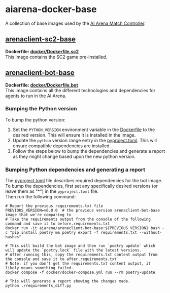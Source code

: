 # aiarena-docker-base

A collection of base images used by the [AI Arena Match Controller](https://github.com/aiarena/sc2-ai-match-controller).

## [arenaclient-sc2-base](https://hub.docker.com/r/aiarena/arenaclient-sc2-base)

**Dockerfile: [docker/Dockerfile.sc2](docker/Dockerfile.sc2)**  
This image contains the SC2 game pre-installed.

## [arenaclient-bot-base](https://hub.docker.com/r/aiarena/arenaclient-bot-base)

**Dockerfile: [docker/Dockerfile.bot](docker/Dockerfile.bot)**  
This image contains all the different technologies and dependencies for agents to run in the AI Arena.

### Bumping the Python version

To bump the python version: 
1. Set the `PYTHON_VERSION` environment variable in the [Dockerfile](docker/Dockerfile.bot) to the desired version. This will ensure it is installed in the image.
2. Update the `python` version range entry in the [pyproject.toml](pyproject.toml). This will ensure compatible dependencies are installed.
3. Follow the steps below to bump the dependencies and generate a report as they might change based upon the new python version.

### Bumping Python dependencies and generating a report

The [pyproject.toml](pyproject.toml) file describes required dependencies for the bot image.  
To bump the dependencies, first set any specifically desired versions (or leave them as "*") in the `pyproject.toml` file.  
Then run the following command:
```
# Report the previous requirements.txt file
PREVIOUS_VERSION=v0.0.0  # the previous version arenaclient-bot-base image that we're comparing to
# Take the requirements output from the console of the following command and save it to before.requirements.txt
docker run -it aiarena/arenaclient-bot-base:${PREVIOUS_VERSION} bash -c "pip install poetry && poetry export -f requirements.txt --without-hashes"

# This will build the bot image and then run `poetry update` which will update the `poetry.lock` file with the latest versions.
# After running this, copy the requirements.txt content output from the console and save it to after.requirements.txt
# Note: if you don't get the requirements.txt content output, it likely means something failed.
docker compose -f docker/docker-compose.yml run --rm poetry-update

# This will generate a report showing the changes made.
python ./requirements_diff.py
```